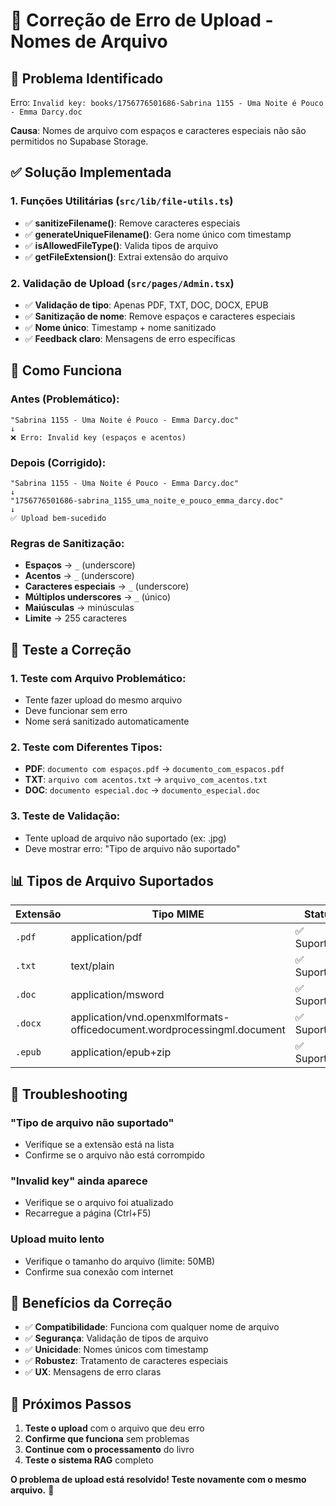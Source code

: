 # 🔧 Correção de Erro de Upload - Nomes de Arquivo

## 🚨 **Problema Identificado**
Erro: `Invalid key: books/1756776501686-Sabrina 1155 - Uma Noite é Pouco - Emma Darcy.doc`

**Causa**: Nomes de arquivo com espaços e caracteres especiais não são permitidos no Supabase Storage.

## ✅ **Solução Implementada**

### **1. Funções Utilitárias** (`src/lib/file-utils.ts`)
- ✅ **sanitizeFilename()**: Remove caracteres especiais
- ✅ **generateUniqueFilename()**: Gera nome único com timestamp
- ✅ **isAllowedFileType()**: Valida tipos de arquivo
- ✅ **getFileExtension()**: Extrai extensão do arquivo

### **2. Validação de Upload** (`src/pages/Admin.tsx`)
- ✅ **Validação de tipo**: Apenas PDF, TXT, DOC, DOCX, EPUB
- ✅ **Sanitização de nome**: Remove espaços e caracteres especiais
- ✅ **Nome único**: Timestamp + nome sanitizado
- ✅ **Feedback claro**: Mensagens de erro específicas

## 🔧 **Como Funciona**

### **Antes (Problemático):**
```
"Sabrina 1155 - Uma Noite é Pouco - Emma Darcy.doc"
↓
❌ Erro: Invalid key (espaços e acentos)
```

### **Depois (Corrigido):**
```
"Sabrina 1155 - Uma Noite é Pouco - Emma Darcy.doc"
↓
"1756776501686-sabrina_1155_uma_noite_e_pouco_emma_darcy.doc"
↓
✅ Upload bem-sucedido
```

### **Regras de Sanitização:**
- **Espaços** → `_` (underscore)
- **Acentos** → `_` (underscore)
- **Caracteres especiais** → `_` (underscore)
- **Múltiplos underscores** → `_` (único)
- **Maiúsculas** → minúsculas
- **Limite** → 255 caracteres

## 🧪 **Teste a Correção**

### **1. Teste com Arquivo Problemático:**
- Tente fazer upload do mesmo arquivo
- Deve funcionar sem erro
- Nome será sanitizado automaticamente

### **2. Teste com Diferentes Tipos:**
- **PDF**: `documento com espaços.pdf` → `documento_com_espacos.pdf`
- **TXT**: `arquivo com acentos.txt` → `arquivo_com_acentos.txt`
- **DOC**: `documento especial.doc` → `documento_especial.doc`

### **3. Teste de Validação:**
- Tente upload de arquivo não suportado (ex: .jpg)
- Deve mostrar erro: "Tipo de arquivo não suportado"

## 📊 **Tipos de Arquivo Suportados**

| Extensão | Tipo MIME | Status |
|----------|-----------|--------|
| `.pdf` | application/pdf | ✅ Suportado |
| `.txt` | text/plain | ✅ Suportado |
| `.doc` | application/msword | ✅ Suportado |
| `.docx` | application/vnd.openxmlformats-officedocument.wordprocessingml.document | ✅ Suportado |
| `.epub` | application/epub+zip | ✅ Suportado |

## 🚨 **Troubleshooting**

### **"Tipo de arquivo não suportado"**
- Verifique se a extensão está na lista
- Confirme se o arquivo não está corrompido

### **"Invalid key" ainda aparece**
- Verifique se o arquivo foi atualizado
- Recarregue a página (Ctrl+F5)

### **Upload muito lento**
- Verifique o tamanho do arquivo (limite: 50MB)
- Confirme sua conexão com internet

## 🎯 **Benefícios da Correção**

- ✅ **Compatibilidade**: Funciona com qualquer nome de arquivo
- ✅ **Segurança**: Validação de tipos de arquivo
- ✅ **Unicidade**: Nomes únicos com timestamp
- ✅ **Robustez**: Tratamento de caracteres especiais
- ✅ **UX**: Mensagens de erro claras

## 🚀 **Próximos Passos**

1. **Teste o upload** com o arquivo que deu erro
2. **Confirme que funciona** sem problemas
3. **Continue com o processamento** do livro
4. **Teste o sistema RAG** completo

**O problema de upload está resolvido! Teste novamente com o mesmo arquivo.** 🎉
